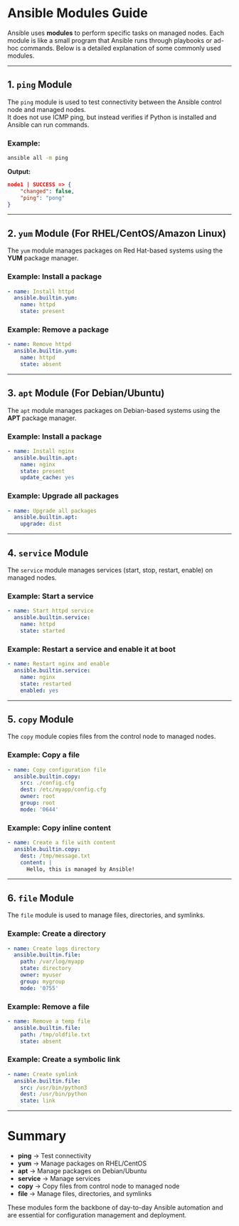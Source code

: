 # Ansible Modules Guide

Ansible uses **modules** to perform specific tasks on managed nodes. Each module is like a small program that Ansible runs through playbooks or ad-hoc commands. Below is a detailed explanation of some commonly used modules.

---

## 1. `ping` Module
The `ping` module is used to test connectivity between the Ansible control node and managed nodes.  
It does not use ICMP ping, but instead verifies if Python is installed and Ansible can run commands.

### Example:
```bash
ansible all -m ping
```

**Output:**
```json
node1 | SUCCESS => {
    "changed": false,
    "ping": "pong"
}
```

---

## 2. `yum` Module (For RHEL/CentOS/Amazon Linux)
The `yum` module manages packages on Red Hat-based systems using the **YUM** package manager.

### Example: Install a package
```yaml
- name: Install httpd
  ansible.builtin.yum:
    name: httpd
    state: present
```

### Example: Remove a package
```yaml
- name: Remove httpd
  ansible.builtin.yum:
    name: httpd
    state: absent
```

---

## 3. `apt` Module (For Debian/Ubuntu)
The `apt` module manages packages on Debian-based systems using the **APT** package manager.

### Example: Install a package
```yaml
- name: Install nginx
  ansible.builtin.apt:
    name: nginx
    state: present
    update_cache: yes
```

### Example: Upgrade all packages
```yaml
- name: Upgrade all packages
  ansible.builtin.apt:
    upgrade: dist
```

---

## 4. `service` Module
The `service` module manages services (start, stop, restart, enable) on managed nodes.

### Example: Start a service
```yaml
- name: Start httpd service
  ansible.builtin.service:
    name: httpd
    state: started
```

### Example: Restart a service and enable it at boot
```yaml
- name: Restart nginx and enable
  ansible.builtin.service:
    name: nginx
    state: restarted
    enabled: yes
```

---

## 5. `copy` Module
The `copy` module copies files from the control node to managed nodes.

### Example: Copy a file
```yaml
- name: Copy configuration file
  ansible.builtin.copy:
    src: ./config.cfg
    dest: /etc/myapp/config.cfg
    owner: root
    group: root
    mode: '0644'
```

### Example: Copy inline content
```yaml
- name: Create a file with content
  ansible.builtin.copy:
    dest: /tmp/message.txt
    content: |
      Hello, this is managed by Ansible!
```

---

## 6. `file` Module
The `file` module is used to manage files, directories, and symlinks.

### Example: Create a directory
```yaml
- name: Create logs directory
  ansible.builtin.file:
    path: /var/log/myapp
    state: directory
    owner: myuser
    group: mygroup
    mode: '0755'
```

### Example: Remove a file
```yaml
- name: Remove a temp file
  ansible.builtin.file:
    path: /tmp/oldfile.txt
    state: absent
```

### Example: Create a symbolic link
```yaml
- name: Create symlink
  ansible.builtin.file:
    src: /usr/bin/python3
    dest: /usr/bin/python
    state: link
```

---

# Summary
- **ping** → Test connectivity  
- **yum** → Manage packages on RHEL/CentOS  
- **apt** → Manage packages on Debian/Ubuntu  
- **service** → Manage services  
- **copy** → Copy files from control node to managed node  
- **file** → Manage files, directories, and symlinks  

These modules form the backbone of day-to-day Ansible automation and are essential for configuration management and deployment.
